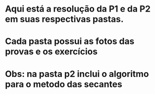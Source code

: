# Aqui está a resolução da P1 e da P2 em suas respectivas pastas.
# Cada pasta possui as fotos das provas e os exercícios
# Obs: na pasta p2 inclui o algoritmo para o metodo das secantes
